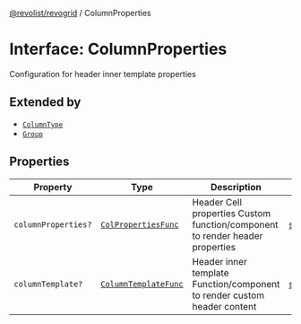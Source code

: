 [@revolist/revogrid](README.md) / ColumnProperties

# Interface: ColumnProperties

Configuration for header inner template properties

## Extended by

- [`ColumnType`](Interface.ColumnType.md)
- [`Group`](Interface.Group.md)

## Properties

| Property | Type | Description | Defined in |
| ------ | ------ | ------ | ------ |
| `columnProperties?` | [`ColPropertiesFunc`](TypeAlias.ColPropertiesFunc.md) | Header Cell properties Custom function/component to render header properties | [src/types/interfaces.ts:113](https://github.com/revolist/revogrid/blob/babcd934a05d11632dc60c6964673e41a780bbb7/src/types/interfaces.ts#L113) |
| `columnTemplate?` | [`ColumnTemplateFunc`](TypeAlias.ColumnTemplateFunc.md) | Header inner template Function/component to render custom header content | [src/types/interfaces.ts:108](https://github.com/revolist/revogrid/blob/babcd934a05d11632dc60c6964673e41a780bbb7/src/types/interfaces.ts#L108) |

